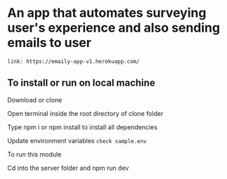 # An app that automates surveying user's experience and also sending emails to user 
 `link: https://emaily-app-v1.herokuapp.com/`

  ##  To install or run on local machine
Download or clone

Open terminal inside the root directory of clone folder

Type npm i or npm install to install all dependencies

Update environment variables `check sample.env`

To run this module 

Cd into the server folder and npm run dev
  